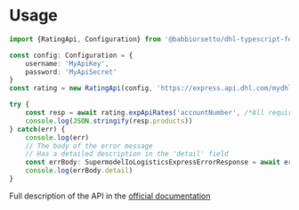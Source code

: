 # Usage
```typescript
import {RatingApi, Configuration} from '@babbiorsetto/dhl-typescript-fetch-client'

const config: Configuration = {
    username: 'MyApiKey',
    password: 'MyApiSecret'
}
const rating = new RatingApi(config, 'https://express.api.dhl.com/mydhlapi/test')

try {
    const resp = await rating.expApiRates('accountNumber', /*All required info*/)
    console.log(JSON.stringify(resp.products))
} catch(err) {
    console.log(err)
    // The body of the error message
    // Has a detailed description in the 'detail' field
    const errBody: SupermodelIoLogisticsExpressErrorResponse = await err.json()
    console.log(errBody.detail)
}
```

Full description of the API in the [official documentation](https://developer.dhl.com/api-reference/dhl-express-mydhl-api#reference-docs-section)
